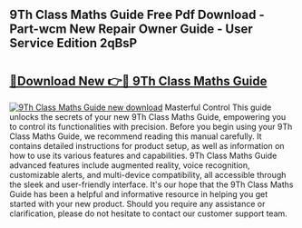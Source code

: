 ## 9Th Class Maths Guide Free Pdf Download - Part-wcm New Repair Owner Guide - User Service Edition 2qBsP

# <h2><a href="http://bc53538.oget.top/?id=9Th+Class+Maths+Guide">🔗Download New 👉🔴 9Th Class Maths Guide</a></h2>

[![9Th Class Maths Guide new download](https://i.imgur.com/5g1atiW.png)](http://bc53538.oget.top/?id=9Th+Class+Maths+Guide)
Masterful Control This guide unlocks the secrets of your new 9Th Class Maths Guide, empowering you to control its functionalities with precision. Before you begin using your 9Th Class Maths Guide, we recommend reading this manual carefully. It contains detailed instructions for product setup, as well as information on how to use its various features and capabilities. 9Th Class Maths Guide advanced features include augmented reality, voice recognition, customizable alerts, and multi-device compatibility, all accessible through the sleek and user-friendly interface. It's our hope that the 9Th Class Maths Guide has been a helpful and informative resource in helping you get started with your new product. Should you require any assistance or clarification, please do not hesitate to contact our customer support team.
